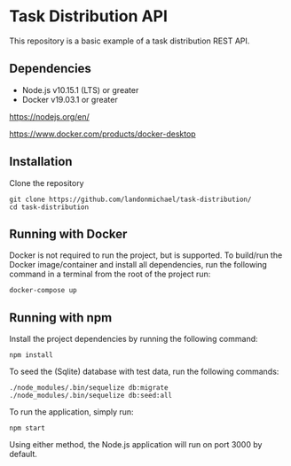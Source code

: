 # Task Distribution API
This repository is a basic example of a task distribution REST API.

## Dependencies 
  * Node.js v10.15.1 (LTS) or greater
  * Docker v19.03.1 or greater
  
  https://nodejs.org/en/
  
  https://www.docker.com/products/docker-desktop

## Installation

Clone the repository
```
git clone https://github.com/landonmichael/task-distribution/
cd task-distribution
```

## Running with Docker

Docker is not required to run the project, but is supported.
To build/run the Docker image/container and install all dependencies, run the following command in a terminal from the root of the project run:
```
docker-compose up
```

## Running with npm

Install the project dependencies by running the following command:
```
npm install
```

To seed the (Sqlite) database with test data, run the following commands:
```
./node_modules/.bin/sequelize db:migrate
./node_modules/.bin/sequelize db:seed:all
```

To run the application, simply run:
```
npm start
```

Using either method, the Node.js application will run on port 3000 by default.
